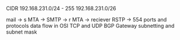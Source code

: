 CIDR 
192.168.231.0/24 - 255
192.168.231.0/26

mail ->  s MTA -> SMTP -> r MTA -> reciever
RSTP -> 554
ports and protocols
data flow in OSI
TCP and UDP
BGP
Gateway
subnetting and subnet mask
